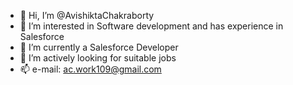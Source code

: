 - 👋 Hi, I’m @AvishiktaChakraborty
- 👀 I’m interested in Software development and has experience in Salesforce
- 🌱 I’m currently a Salesforce Developer
- 💞️ I’m actively looking for suitable jobs
- 📫 e-mail: ac.work109@gmail.com

<!---
AvishiktaChakraborty/AvishiktaChakraborty is a ✨ special ✨ repository because its `README.md` (this file) appears on your GitHub profile.
You can click the Preview link to take a look at your changes.
--->
